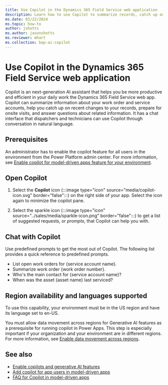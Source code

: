 ```yaml
---
title: Use Copilot in the Dynamics 365 Field Service web application
description: Learn how to use Copilot to summarize records, catch up on recent changes, and prepare for onsite jobs.
ms.date: 03/22/2024
ms.topic: how-to
author: jshotts
ms.author: jasonshotts
ms.reviewer: mhart
ms.collection: bap-ai-copilot
---
```


# Use Copilot in the Dynamics 365 Field Service web application

Copilot is an next-generation AI assistant that helps you be more productive and efficient in your daily work the Dynamics 365 Field Service web app. Copilot can summarize information about your work order and service accounts, help you catch up on recent changes to your records, prepare for onsite visits, and answer questions about related information. It has a chat interface that dispatchers and technicians can use Copilot through conversation in natural language.

## Prerequisites

An administrator has to enable the copilot feature for all users in the environment from the Power Platform admin center. For more information, see [Enable copilot for model-driven apps feature for your environment](/power-apps/maker/model-driven-apps/add-ai-copilot#enable-copilot-for-model-driven-apps-feature-for-your-environment).

## Open Copilot

1. Select the **Copilot** icon (:::image type="icon" source="media/copilot-icon.svg" border="false":::) on the right side of your app. Select the icon again to minimize the copilot pane.

1. Select the sparkle icon (:::image type="icon" source="../sales/media/sparkle-icon.png" border="false":::) to get a list of suggested requests, or *prompts*, that Copilot can help you with.

## Chat with Copilot

Use predefined prompts to get the most out of Copilot. The following list provides a quick reference to predefined prompts.

- List open work orders for {service account name}.
- Summarize work order {work order number}.
- Who's the main contact for {service account name}?
- When was the asset {asset name} last serviced?  

## Region availability and languages supported

To use this capability, your environment must be in the US region and have its language set to en-US.

You must allow data movement across regions for Generative AI features as a prerequisite for running copilot in Power Apps. This step is especially important if your organization and your environment are in different regions. For more information, see [Enable data movement across regions](/power-platform/admin/geographical-availability-copilot#enable-data-movement-across-regions).

## See also

- [Enable copilots and generative AI features](/power-platform/admin/geographical-availability-copilot)
- [Add copilot for app users in model-driven apps](/power-apps/maker/model-driven-apps/add-ai-copilot)
- [FAQ for Copilot in model-driven apps](/power-apps/maker/common/faqs-copilot-model-driven-app)